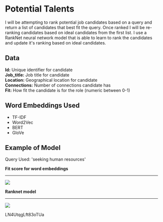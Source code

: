 # Potential Talents

I will be attempting to rank potential job candidates based on a query and return a list of candidates that best fit the query. Once ranked I will be re-ranking candidates based on ideal candidates from the first list. 
I use a RankNet neural network model that is able to learn to rank the candidates and update it's ranking based on ideal candidates.

## Data
**Id:** Unique identifier for candidate  
**Job_title:** Job title for candidate  
**Location:** Geographical location for candidate   
**Connections:** Number of connections candidate has  
**Fit:** How fit the candidate is for the role (numeric between 0-1)

## Word Embeddings Used
* TF-IDF
* Word2Vec
* BERT
* GloVe

## Example of Model
Query Used: 'seeking human resources'

**Fit score for word embeddings**
___
<img src="https://i.imgur.com/oXHwya8.jpg">

**Ranknet model**
___
<img src="https://i.imgur.com/9Sqyf98.jpg">





LN4UtqgLft83oTUa